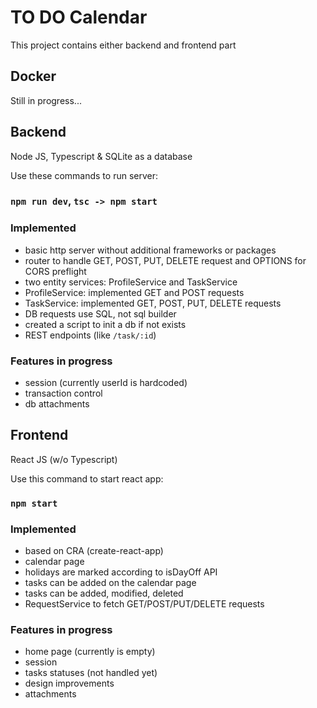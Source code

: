 # TO DO Calendar

This project contains either backend and frontend part

## Docker
Still in progress...

## Backend
Node JS, Typescript & SQLite as a database

Use these commands to run server:
### `npm run dev`, `tsc -> npm start`

### Implemented
- basic http server without additional frameworks or packages
- router to handle GET, POST, PUT, DELETE request and OPTIONS for CORS preflight
- two entity services: ProfileService and TaskService
- ProfileService: implemented GET and POST requests
- TaskService: implemented GET, POST, PUT, DELETE requests
- DB requests use SQL, not sql builder
- created a script to init a db if not exists
- REST endpoints (like `/task/:id`)

### Features in progress
- session (currently userId is hardcoded)
- transaction control
- db attachments

## Frontend
React JS (w/o Typescript)

Use this command to start react app:
### `npm start`

### Implemented
- based on CRA (create-react-app)
- calendar page
- holidays are marked according to isDayOff API
- tasks can be added on the calendar page
- tasks can be added, modified, deleted
- RequestService to fetch GET/POST/PUT/DELETE requests

### Features in progress
- home page (currently is empty)
- session
- tasks statuses (not handled yet)
- design improvements
- attachments
